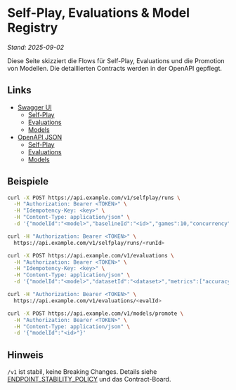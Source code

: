 # Self-Play, Evaluations & Model Registry

*Stand: 2025-09-02*

Diese Seite skizziert die Flows für Self-Play, Evaluations und die Promotion von Modellen. Die detaillierten Contracts werden in der OpenAPI gepflegt.

## Links

- [Swagger UI](/swagger-ui.html)
  - [Self-Play](/swagger-ui.html#/Self-Play)
  - [Evaluations](/swagger-ui.html#/Evaluations)
  - [Models](/swagger-ui.html#/Models)
- [OpenAPI JSON](/v3/api-docs)
  - [Self-Play](/v3/api-docs#tag/Self-Play)
  - [Evaluations](/v3/api-docs#tag/Evaluations)
  - [Models](/v3/api-docs#tag/Models)

## Beispiele

```bash
curl -X POST https://api.example.com/v1/selfplay/runs \
  -H "Authorization: Bearer <TOKEN>" \
  -H "Idempotency-Key: <key>" \
  -H "Content-Type: application/json" \
  -d '{"modelId":"<model>","baselineId":"<id>","games":10,"concurrency":1,"seed":123}'
```

```bash
curl -H "Authorization: Bearer <TOKEN>" \
  https://api.example.com/v1/selfplay/runs/<runId>
```

```bash
curl -X POST https://api.example.com/v1/evaluations \
  -H "Authorization: Bearer <TOKEN>" \
  -H "Idempotency-Key: <key>" \
  -H "Content-Type: application/json" \
  -d '{"modelId":"<model>","datasetId":"<dataset>","metrics":["accuracy"]}'
```

```bash
curl -H "Authorization: Bearer <TOKEN>" \
  https://api.example.com/v1/evaluations/<evalId>
```

```bash
curl -X POST https://api.example.com/v1/models/promote \
  -H "Authorization: Bearer <TOKEN>" \
  -H "Content-Type: application/json" \
  -d '{"modelId":"<id>"}'
```

## Hinweis

`/v1` ist stabil, keine Breaking Changes. Details siehe [ENDPOINT_STABILITY_POLICY](../ENDPOINT_STABILITY_POLICY.md) und das Contract-Board.

